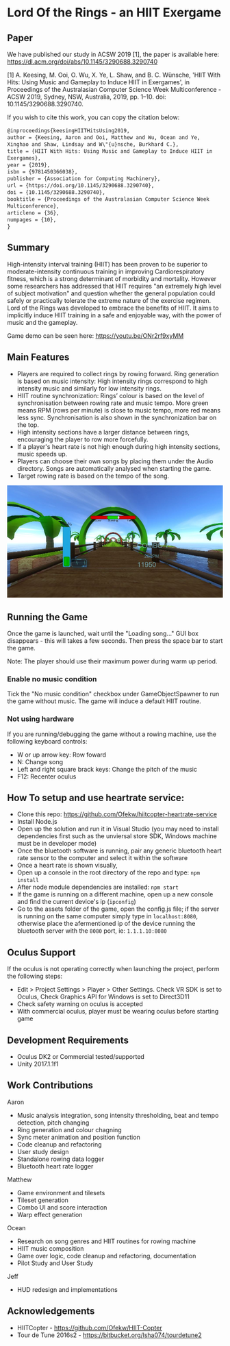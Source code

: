 # Lord Of the Rings - an HIIT Exergame

## Paper
We have published our study in ACSW 2019 [1], the paper is available here:
https://dl.acm.org/doi/abs/10.1145/3290688.3290740

[1] A. Keesing, M. Ooi, O. Wu, X. Ye, L. Shaw, and B. C. Wünsche, 'HIIT With Hits: Using Music and Gameplay to Induce HIIT in Exergames', in Proceedings of the Australasian Computer Science Week Multiconference - ACSW 2019, Sydney, NSW, Australia, 2019, pp. 1–10. doi: 10.1145/3290688.3290740.

If you wish to cite this work, you can copy the citation below:
```
@inproceedings{keesingHIITHitsUsing2019,
author = {Keesing, Aaron and Ooi, Matthew and Wu, Ocean and Ye, Xinghao and Shaw, Lindsay and W\"{u}nsche, Burkhard C.},
title = {HIIT With Hits: Using Music and Gameplay to Induce HIIT in Exergames},
year = {2019},
isbn = {9781450366038},
publisher = {Association for Computing Machinery},
url = {https://doi.org/10.1145/3290688.3290740},
doi = {10.1145/3290688.3290740},
booktitle = {Proceedings of the Australasian Computer Science Week Multiconference},
articleno = {36},
numpages = {10},
}
```


## Summary
High-intensity interval training (HIIT) has been proven to be superior to
moderate-intensity continuous training in improving Cardiorespiratory fitness,
which is a strong determinant of morbidity and mortality. However some
researchers has addressed that HIIT requires "an extremely high level of subject
motivation" and question whether the general population could safely or
practically tolerate the extreme nature of the exercise regimen. Lord of the
Rings was developed to embrace the benefits of HIIT. It aims to implicitly
induce HIIT training in a safe and enjoyable way, with the power of music and
the gameplay.

Game demo can be seen here: https://youtu.be/ONr2rf9xyMM

## Main Features
 * Players are required to collect rings by rowing forward. Ring generation is
   based on music intensity: High intensity rings correspond to high intensity
   music and similarly for low intensity rings.
 * HIIT routine synchronization: Rings’ colour is based on the level of
   synchronisation between rowing rate and music tempo. More green means RPM
   (rows per minute) is close to music tempo, more red means less sync.
   Synchronisation is also shown in the synchronization bar on the top.
 * High intensity sections have a larger distance between rings, encouraging the
   player to row more forcefully.
 * If a player's heart rate is not high enough during high intensity sections,
   music speeds up.
 * Players can choose their own songs by placing them under the Audio directory.
   Songs are automatically analysed when starting the game.
 * Target rowing rate is based on the tempo of the song.

![ScreenShot](screenshot.JPG)

## Running the Game
Once the game is launched, wait until the "Loading song..." GUI box disappears -
this will takes a few seconds. Then press the space bar to start the game.

Note: The player should use their maximum power during warm up period.

### Enable no music condition
Tick the "No music condition" checkbox under GameObjectSpawner to run the game
without music. The game will induce a default HIIT routine.

### Not using hardware
If you are running/debugging the game without a rowing machine, use the
following keyboard controls:
 * W or up arrow key: Row foward
 * N: Change song
 * Left and right square brack keys: Change the pitch of the music
 * F12: Recenter oculus

## How To setup and use heartrate service:
* Clone this repo: https://github.com/Ofekw/hiitcopter-heartrate-service
* Install Node.js
* Open up the solution and run it in Visual Studio (you may need to install
  dependencies first such as the unviersal store SDK, Windows machine must be in
  developer mode)
* Once the bluetooth software is running, pair any generic bluetooth heart rate
  sensor to the computer and select it within the software
* Once a heart rate is shown visually,
* Open up a console in the root directory of the repo and type: `npm install`
* After node module dependencies are installed: `npm start`
* If the game is running on a different machine, open up a new console and find
  the current device's ip (`ipconfig`)
* Go to the assets folder of the game, open the config.js file; if the server is
  running on the same computer simply type in `localhost:8080`, otherwise place
  the afermentioned ip of the device running the bluetooth server with the
  `8080` port, ie: `1.1.1.10:8080`

## Oculus Support

If the oculus is not operating correctly when launching the project, perform the
following steps:
 * Edit > Project Settings > Player > Other Settings. Check VR SDK is set to
   Oculus, Check Graphics API for Windows is set to Direct3D11
 * Check safety warning on oculus is accepted
 * With commercial oculus, player must be wearing oculus before starting game

## Development Requirements
  * Oculus DK2 or Commercial tested/supported
  * Unity 2017.1.1f1

## Work Contributions

Aaron
* Music analysis integration, song intensity thresholding, beat and tempo
  detection, pitch changing
* Ring generation and colour chagning
* Sync meter animation and position function
* Code cleanup and refactoring
* User study design
* Standalone rowing data logger
* Bluetooth heart rate logger

Matthew
  * Game environment and tilesets
  * Tileset generation
  * Combo UI and score interaction
  * Warp effect generation

Ocean
  * Research on song genres and HIIT routines for rowing machine
  * HIIT music composition
  * Game over logic, code cleanup and refactoring, documentation
  * Pilot Study and User Study
  
Jeff
  * HUD redesign and implementations

## Acknowledgements
 * HIITCopter - https://github.com/Ofekw/HIIT-Copter
 * Tour de Tune 2016s2 - https://bitbucket.org/lsha074/tourdetune2
